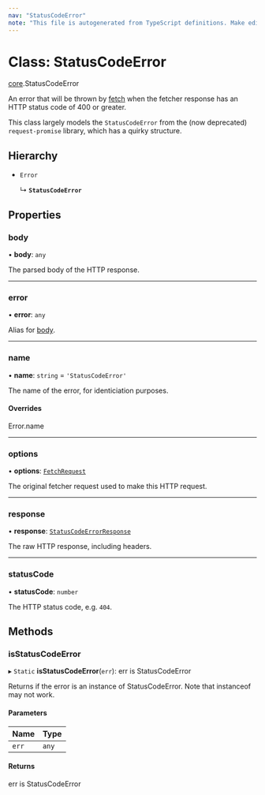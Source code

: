 ```yaml
---
nav: "StatusCodeError"
note: "This file is autogenerated from TypeScript definitions. Make edits to the comments in the TypeScript file and then run `make docs` to regenerate this file."
---
```

# Class: StatusCodeError

[core](../modules/core.md).StatusCodeError

An error that will be thrown by [fetch](../interfaces/core.Fetcher.md#fetch) when the fetcher response has an
HTTP status code of 400 or greater.

This class largely models the `StatusCodeError` from the (now deprecated) `request-promise` library,
which has a quirky structure.

## Hierarchy

- `Error`

  ↳ **`StatusCodeError`**

## Properties

### body

• **body**: `any`

The parsed body of the HTTP response.

___

### error

• **error**: `any`

Alias for [body](core.StatusCodeError.md#body).

___

### name

• **name**: `string` = `'StatusCodeError'`

The name of the error, for identiciation purposes.

#### Overrides

Error.name

___

### options

• **options**: [`FetchRequest`](../interfaces/core.FetchRequest.md)

The original fetcher request used to make this HTTP request.

___

### response

• **response**: [`StatusCodeErrorResponse`](../interfaces/core.StatusCodeErrorResponse.md)

The raw HTTP response, including headers.

___

### statusCode

• **statusCode**: `number`

The HTTP status code, e.g. `404`.

## Methods

### isStatusCodeError

▸ `Static` **isStatusCodeError**(`err`): err is StatusCodeError

Returns if the error is an instance of StatusCodeError. Note that instanceof may not work.

#### Parameters

| Name | Type |
| :------ | :------ |
| `err` | `any` |

#### Returns

err is StatusCodeError
